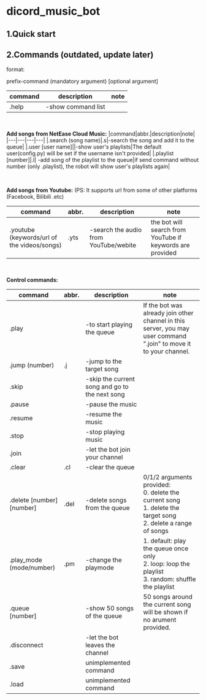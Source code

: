 # dicord_music_bot
## 1.Quick start

## 2.Commands (outdated, update later)
format:

prefix-command (mandatory argument)  [optional argument]

  

|command|description|note|
|---|---|---|
|.help|-show command list||
  
<br>

**Add songs from NetEase Cloud Music:**
|command|abbr.|description|note|
|---|---|---|---|
|.search (song name)|.s|-search the song and add it to the queue|
|.user [user name]||-show user's playlists|The default user(config.py) will be set if the username isn't provided|
|.playlist [number]|.l| -add song of the playlist to the queue|if send command without number (only .playlist), the robot will show user's playlists again|

<br>

**Add songs from Youtube:**
(PS: It supports url from some of other platforms (Facebook, Bilibili .etc)

|command|abbr.|description|note|
|---|---|---|---|
|.youtube (keywords/url of the videos/songs)|.yts|-search the audio from YouTube/webite| the bot will search from YouTube if keywords are provided|

<br>

**Control commands:**

|command|abbr.|description|note|
|---|---|---|---|
|.play||-to start playing the queue|If the bot was already join other channel in this server, you may user command ".join" to move it to your channel.|
|.jump (number)|.j|-jump to the target song|
|.skip||-skip the current song and go to the next song|
|.pause||-pause the music|
|.resume||-resume the music|
|.stop||-stop playing music|
|.join||-let the bot join your channel|
|.clear|.cl|-clear the queue|
|.delete [number] [number]|.del|-delete songs from the queue| 0/1/2 arguments provided:<br>0. delete the current song<br>1. delete the target song<br>2. delete a range of songs|
|.play_mode (mode/number)|.pm|-change the playmode|1. default: play the queue once only <br> 2. loop: loop the playlist <br> 3. random: shuffle the playlist|
|.queue [number]||-show 50 songs of the queue|50 songs around the current song will be shown if no arument provided.|
|.disconnect||-let the bot leaves the channel|
|.save||unimplemented command|
|.load||unimplemented command|
